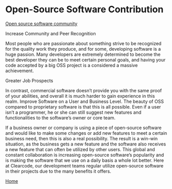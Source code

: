 # Open-Source Software Contribution

[Open source software community](https://github.com/open-source)




Increase Community and Peer Recognition

Most people who are passionate about something strive to be recognized for the quality work they produce, and for some, developing software is a huge passion. Many developers are extremely determined to become the best developer they can be to meet certain personal goals, and having your code accepted by a big OSS project is a considered a massive achievement.



Greater Job Prospects

In contrast, commercial software doesn’t provide you with the same proof of your abilities, and overall it is much harder to gain experience in this realm. Improve Software on a User and Business Level. The beauty of OSS compared to proprietary software is that this is all possible. Even if a user isn’t a programmer, he or she can still suggest new features and functionalities to the software’s owner or core team.

If a business owner or company is using a piece of open-source software and would like to make some changes or add new features to meet a certain business need, then this is also a real possibility. The result is a win-win situation, as the business gets a new feature and the software also receives a new feature that can often be utilized by other users. This global and constant collaboration is increasing open-source software’s popularity and is making the software that we use on a daily basis a whole lot better. Here at Clearcode, our development teams regular utilize open-source software in their projects due to the many benefits it offers.

[Home](../README.md)

